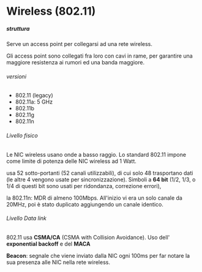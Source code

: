 # Wireless (802.11)


##### struttura
Serve un access point per collegarsi ad una rete wireless.

Gli access point sono  collegati fra loro con cavi in rame, per garantire una maggiore resistenza ai rumori ed una banda maggiore.

###### versioni

- 802.11 (legacy)
- 802.11a: 5 GHz
- 802.11b
- 802.11g
- 802.11n

###### Livello fisico
Le NIC wireless usano onde a basso raggio. 
Lo standard 802.11 impone come limite di potenza delle NIC wireless ad 1 Watt.


usa 52 sotto-portanti (52 canali utilizzabili), di cui solo 48 trasportano dati (le altre 4 vengono usate per sincronizzazione).
Simboli a **64 bit** (1/2, 1/3, o 1/4 di questi bit sono usati per ridondanza, correzione errori),

la 802.11n: MDR di almeno 100Mbps. All'inizio vi era un solo canale da 20MHz, poi è stato duplicato aggiungendo un canale identico.

###### Livello Data link
802.11 usa **CSMA/CA** (CSMA with Collision Avoidance). Uso dell' **exponential backoff** e del **MACA**

**Beacon**: segnale che viene inviato dalla NIC ogni 100ms per far notare la sua presenza alle NIC nella rete wireless.




